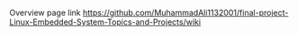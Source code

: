 Overview page link
https://github.com/MuhammadAli1132001/final-project-Linux-Embedded-System-Topics-and-Projects/wiki
